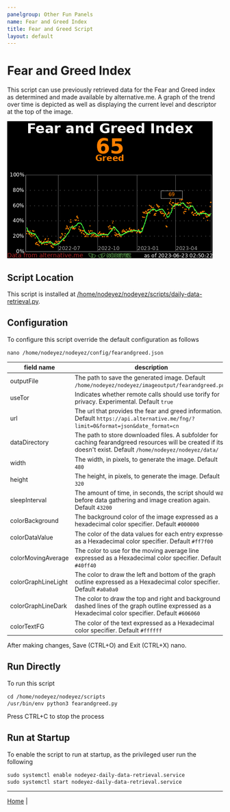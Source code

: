 ```yaml
---
panelgroup: Other Fun Panels
name: Fear and Greed Index
title: Fear and Greed Script
layout: default
---
```


# Fear and Greed Index

This script can use previously retrieved data for the Fear and Greed index as
determined and made available by alternative.me.  A graph of the trend over
time is depicted as well as displaying the current level and descriptor at
the top of the image.

![sample image of fear and greed index](../images/fearandgreed.png)

## Script Location

This script is installed at
[/home/nodeyez/nodeyez/scripts/daily-data-retrieval.py](../scripts/daily-data-retrieval.py).

## Configuration

To configure this script override the default configuration as follows

```shell
nano /home/nodeyez/nodeyez/config/fearandgreed.json
```

| field name | description |
| --- | --- |
| outputFile | The path to save the generated image. Default `/home/nodeyez/nodeyez/imageoutput/fearandgreed.png` |
| useTor | Indicates whether remote calls should use torify for privacy. Experimental. Default `true` |
| url | The url that provides the fear and greed information. Default `https://api.alternative.me/fng/?limit=0&format=json&date_format=cn` |
| dataDirectory | The path to store downloaded files. A subfolder for caching fearandgreed resources will be created if its doesn't exist. Default `/home/nodeyez/nodeyez/data/` |
| width | The width, in pixels, to generate the image. Default `480` |
| height | The height, in pixels, to generate the image. Default `320` |
| sleepInterval | The amount of time, in seconds, the script should wait before data gathering and image creation again. Default `43200` |
| colorBackground | The background color of the image expressed as a hexadecimal color specifier. Default `#000000` |
| colorDataValue | The color of the data values for each entry expressed as a Hexadecimal color specifier. Default `#ff7f00` |
| colorMovingAverage | The color to use for the moving average line expressed as a Hexadecimal color specifier. Default `#40ff40` |
| colorGraphLineLight | The color to draw the left and bottom of the graph outline expressed as a Hexadecimal color specifier. Default `#a0a0a0` |
| colorGraphLineDark | The color to draw the top and right and background dashed lines of the graph outline expressed as a Hexadecimal color specifier. Default `#606060` |
| colorTextFG | The color of the text expressed as a Hexadecimal color specifier. Default `#ffffff` |


After making changes, Save (CTRL+O) and Exit (CTRL+X) nano.


## Run Directly

To run this script

```shell
cd /home/nodeyez/nodeyez/scripts
/usr/bin/env python3 fearandgreed.py
```

Press CTRL+C to stop the process


## Run at Startup

To enable the script to run at startup, as the privileged user run the following

```shell
sudo systemctl enable nodeyez-daily-data-retrieval.service
sudo systemctl start nodeyez-daily-data-retrieval.service
```

---

[Home](../) | 

